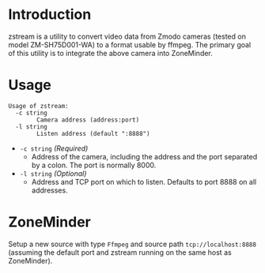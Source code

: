 # Introduction

zstream is a utility to convert video data from Zmodo cameras (tested on model ZM-SH75D001-WA) to a format usable by ffmpeg. The primary goal of this utility is to integrate the above camera into ZoneMinder.

# Usage
```
Usage of zstream:
  -c string
    	Camera address (address:port)
  -l string
    	Listen address (default ":8888")
```

* `-c string` _(Required)_
  * Address of the camera, including the address and the port separated by a colon. The port is normally 8000.
* `-l string` _(Optional)_
  * Address and TCP port on which to listen. Defaults to port 8888 on all addresses.

# ZoneMinder
Setup a new source with type `Ffmpeg` and source path `tcp://localhost:8888` (assuming the default port and zstream running on the same host as ZoneMinder).

